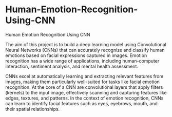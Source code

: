 # Human-Emotion-Recognition-Using-CNN
Human Emotion Recognition Using CNN

The aim of this project is to build a deep learning model using Convolutional Neural Networks (CNNs) that can accurately recognize and classify human emotions based on facial expressions captured in images. Emotion recognition has a wide range of applications, including human-computer interaction, sentiment analysis, and mental health assessment.

CNNs excel at automatically learning and extracting relevant features from images, making them particularly well-suited for tasks like facial emotion recognition. At the core of a CNN are convolutional layers that apply filters (kernels) to the input image, effectively scanning and capturing features like edges, textures, and patterns. In the context of emotion recognition, CNNs can learn to identify facial features such as eyes, eyebrows, mouth, and their spatial relationships.
